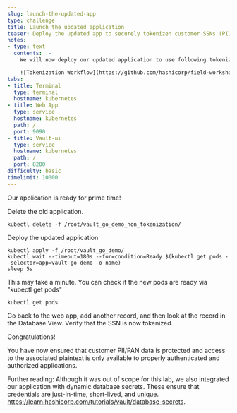 ```yaml
---
slug: launch-the-updated-app
type: challenge
title: Launch the updated application
teaser: Deploy the updated app to securely tokenizen customer SSNs (PII data).
notes:
- type: text
  contents: |-
    We will now deploy our updated application to use following tokenization workflow.

    ![Tokenization Workflow](https://github.com/hashicorp/field-workshops-vault/raw/main/instruqt-tracks/vault-advanced-data-protection-with-tokenization/assets/images/tokenization_workflow.png)
tabs:
- title: Terminal
  type: terminal
  hostname: kubernetes
- title: Web App
  type: service
  hostname: kubernetes
  path: /
  port: 9090
- title: Vault-ui
  type: service
  hostname: kubernetes
  path: /
  port: 8200
difficulty: basic
timelimit: 10000
---
```

Our application is ready for prime time!

Delete the old application.
```
kubectl delete -f /root/vault_go_demo_non_tokenization/
```
Deploy the updated application
```
kubectl apply -f /root/vault_go_demo/
kubectl wait --timeout=180s --for=condition=Ready $(kubectl get pods --selector=app=vault-go-demo -o name)
sleep 5s
```
This may take a minute. You can check if the new pods are ready via "kubectl get pods"
```
kubectl get pods
```
Go back to the web app, add another record, and then look at the record in the Database View. Verify that the SSN is now tokenized.

Congratulations!

You have now ensured that customer PII/PAN data is protected and access to the associated plaintext is only available to properly authenticated and authorized applications.

Further reading: Although it was out of scope for this lab, we also integrated our application with dynamic database secrets.
These ensure that credentials are just-in-time, short-lived, and unique.
https://learn.hashicorp.com/tutorials/vault/database-secrets.